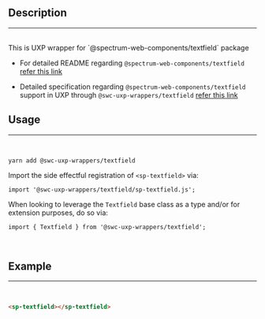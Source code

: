 ## Description

---

<br />
This is UXP wrapper for `@spectrum-web-components/textfield` package 
<br />

-   For detailed README regarding `@spectrum-web-components/textfield` [refer this link](https://www.npmjs.com/package/@spectrum-web-components/textfield/v/0.13.8)

-   Detailed specification regarding `@spectrum-web-components/textfield` support in UXP through `@swc-uxp-wrappers/textfield` [refer this link](https://developer.adobe.com/photoshop/uxp/2022/uxp-api/reference-spectrum/swc/)

## Usage

---

<br />

```
yarn add @swc-uxp-wrappers/textfield
```

Import the side effectful registration of `<sp-textfield>` via:

```
import '@swc-uxp-wrappers/textfield/sp-textfield.js';
```

When looking to leverage the `Textfield` base class as a type and/or for extension purposes, do so via:

```
import { Textfield } from '@swc-uxp-wrappers/textfield';
```

<br />

## Example

---

<br />

```html
<sp-textfield></sp-textfield>
```
